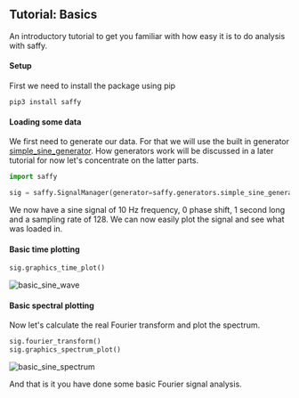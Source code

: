 ## Tutorial: Basics
An introductory tutorial to get you familiar with how easy it is to do analysis with saffy.

#### Setup

First we need to install the package using pip

`pip3 install saffy`

#### Loading some data
We first need to generate our data. For that we will use the built in generator [simple_sine_generator](). How generators
work will be discussed in a later tutorial for now let's concentrate on the latter parts.
```python
import saffy

sig = saffy.SignalManager(generator=saffy.generators.simple_sine_generator(10, 0, 1, 128))
```
We now have a sine signal of 10 Hz frequency, 0 phase shift, 1 second long and a sampling rate of 128.
We can now easily plot the signal and see what was loaded in.

#### Basic time plotting

```python
sig.graphics_time_plot()
```

![basic_sine_wave](https://res.cloudinary.com/ppierzc/image/upload/v1554563066/basics_ke2rbs.png)

#### Basic spectral plotting

Now let's calculate the real Fourier transform and plot the spectrum.

```python
sig.fourier_transform()
sig.graphics_spectrum_plot()
```

![basic_sine_spectrum](https://res.cloudinary.com/ppierzc/image/upload/v1554563611/spectrum_wmnunw.png)

And that is it you have done some basic Fourier signal analysis.

